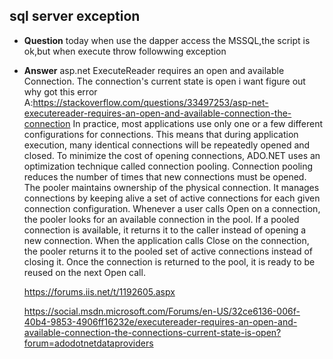 ## sql server exception

* **Question** today when use the dapper access the MSSQL,the script is ok,but when execute throw followwing exception

 * **Answer**  asp.net ExecuteReader requires an open and available Connection. The connection's current state is open 
   i want figure out why got this error
   A:https://stackoverflow.com/questions/33497253/asp-net-executereader-requires-an-open-and-available-connection-the-connection
    In practice, most applications use only one or a few different configurations for connections.
    This means that during application execution, many identical connections will be repeatedly opened and closed. 
    To minimize the cost of opening connections, ADO.NET uses an optimization technique called connection pooling.
    Connection pooling reduces the number of times that new connections must be opened.
    The pooler maintains ownership of the physical connection. 
    It manages connections by keeping alive a set of active connections for each given connection configuration.
    Whenever a user calls Open on a connection, the pooler looks for an available connection in the pool. If a pooled connection is available, it returns it to the caller instead of opening a new connection. When the application calls Close on the connection, the pooler returns it to the pooled set of active connections instead of closing it. 
    Once the connection is returned to the pool, it is ready to be reused on the next Open call.

   https://forums.iis.net/t/1192605.aspx
   
   https://social.msdn.microsoft.com/Forums/en-US/32ce6136-006f-40b4-9853-4906ff16232e/executereader-requires-an-open-and-available-connection-the-connections-current-state-is-open?forum=adodotnetdataproviders
    